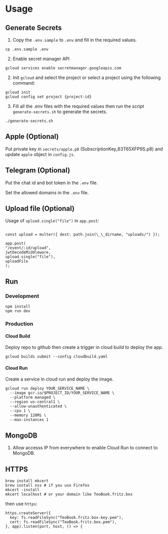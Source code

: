 # Usage

## Generate Secrets

1. Copy the `.env.sample` to `.env` and fill in the required values.

```
cp .env.sample .env
```

2. Enable secret manager API

```
gcloud services enable secretmanager.googleapis.com
```

2. Init `gcloud` and select the project or select a project using the following command:

```
gcloud init
gcloud config set project {project-id}
```

3. Fill all the .env files with the required values then run the script `generate-secrets.sh` to generate the secrets.

```
./generate-secrets.sh
```

## Apple (Optional)

Put private key in `secrets/apple.p8` (SubscriptionKey_63T65XFP9S.p8) and update `apple` object in `config.js`.

## Telegram (Optional)

Put the chat id and bot token in the `.env` file.

Set the allowed domains in the `.env` file.

## Upload file (Optional)

Usage of `upload.single("file")` in `app.post`:

```

const upload = multer({ dest: path.join(\_\_dirname, "uploads/") });

app.post(
"/event/:id/upload",
jwtDecodeMiddleware,
upload.single("file"),
uploadFile
);

```

## Run

### Development

```
npm install
npm run dev
```

### Production

#### Cloud Build

Deploy repo to github then create a trigger in cloud build to deploy the app.

```
gcloud builds submit --config cloudbuild.yaml
```

#### Cloud Run

Create a service in cloud run and deploy the image.

```
gcloud run deploy YOUR_SERVICE_NAME \
  --image gcr.io/$PROJECT_ID/YOUR_SERVICE_NAME \
  --platform managed \
  --region us-central1 \
  --allow-unauthenticated \
  --cpu 1 \
  --memory 128Mi \
  --max-instances 1
```

## MongoDB

1. Allow accesss IP from everywhere to enable Cloud Run to connect to MongoDB.

## HTTPS

```
brew install mkcert
brew install nss # if you use Firefox
mkcert -install
mkcert localhost # or your domain like TeoBook.fritz.box
```

then use `https`:

```
https.createServer({
  key: fs.readFileSync("TeoBook.fritz.box-key.pem"),
  cert: fs.readFileSync("TeoBook.fritz.box.pem"),
}, app).listen(port, host, () => {
```
